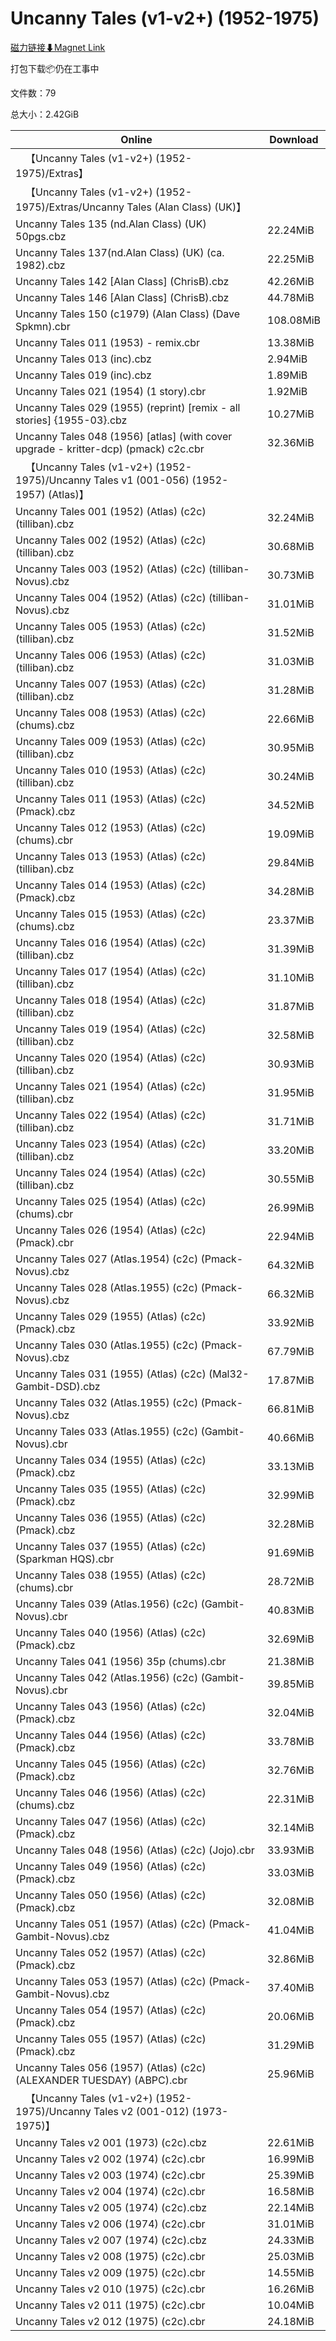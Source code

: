 # Uncanny Tales (v1-v2+) (1952-1975)

[磁力链接⬇Magnet Link](magnet:?xt=urn:btih:1e0baaa092d0ee2c1fc306051ed853d8fdaa5051&dn=Uncanny%20Tales%20%28v1-v2%2B%29%20%281952-1975%29)

打包下载📦仍在工事中

文件数：79

总大小：2.42GiB

Online | Download
--- | ---
&emsp;【Uncanny Tales (v1-v2+) (1952-1975)/Extras】 | 
&emsp;【Uncanny Tales (v1-v2+) (1952-1975)/Extras/Uncanny Tales (Alan Class) (UK)】 | 
Uncanny Tales 135 (nd.Alan Class) (UK) 50pgs.cbz | 22.24MiB
Uncanny Tales 137(nd.Alan Class) (UK) (ca. 1982).cbz | 22.25MiB
Uncanny Tales 142 \[Alan Class\] (ChrisB).cbz | 42.26MiB
Uncanny Tales 146 \[Alan Class\] (ChrisB).cbz | 44.78MiB
Uncanny Tales 150 (c1979) (Alan Class) (Dave Spkmn).cbr | 108.08MiB
Uncanny Tales 011 (1953) - remix.cbr | 13.38MiB
Uncanny Tales 013 (inc).cbz | 2.94MiB
Uncanny Tales 019 (inc).cbz | 1.89MiB
Uncanny Tales 021 (1954) (1 story).cbr | 1.92MiB
Uncanny Tales 029 (1955) (reprint) \[remix - all stories\] {1955-03}.cbz | 10.27MiB
Uncanny Tales 048 (1956) \[atlas\] (with cover upgrade - kritter-dcp) (pmack) c2c.cbr | 32.36MiB
&emsp;【Uncanny Tales (v1-v2+) (1952-1975)/Uncanny Tales v1 (001-056) (1952-1957) (Atlas)】 | 
Uncanny Tales 001 (1952) (Atlas) (c2c) (tilliban).cbz | 32.24MiB
Uncanny Tales 002 (1952) (Atlas) (c2c) (tilliban).cbz | 30.68MiB
Uncanny Tales 003 (1952) (Atlas) (c2c) (tilliban-Novus).cbz | 30.73MiB
Uncanny Tales 004 (1952) (Atlas) (c2c) (tilliban-Novus).cbz | 31.01MiB
Uncanny Tales 005 (1953) (Atlas) (c2c) (tilliban).cbz | 31.52MiB
Uncanny Tales 006 (1953) (Atlas) (c2c) (tilliban).cbz | 31.03MiB
Uncanny Tales 007 (1953) (Atlas) (c2c) (tilliban).cbz | 31.28MiB
Uncanny Tales 008 (1953) (Atlas) (c2c) (chums).cbz | 22.66MiB
Uncanny Tales 009 (1953) (Atlas) (c2c) (tilliban).cbz | 30.95MiB
Uncanny Tales 010 (1953) (Atlas) (c2c) (tilliban).cbz | 30.24MiB
Uncanny Tales 011 (1953) (Atlas) (c2c) (Pmack).cbz | 34.52MiB
Uncanny Tales 012 (1953) (Atlas) (c2c) (chums).cbr | 19.09MiB
Uncanny Tales 013 (1953) (Atlas) (c2c) (tilliban).cbz | 29.84MiB
Uncanny Tales 014 (1953) (Atlas) (c2c) (Pmack).cbz | 34.28MiB
Uncanny Tales 015 (1953) (Atlas) (c2c) (chums).cbz | 23.37MiB
Uncanny Tales 016 (1954) (Atlas) (c2c) (tilliban).cbz | 31.39MiB
Uncanny Tales 017 (1954) (Atlas) (c2c) (tilliban).cbz | 31.10MiB
Uncanny Tales 018 (1954) (Atlas) (c2c) (tilliban).cbz | 31.87MiB
Uncanny Tales 019 (1954) (Atlas) (c2c) (tilliban).cbz | 32.58MiB
Uncanny Tales 020 (1954) (Atlas) (c2c) (tilliban).cbz | 30.93MiB
Uncanny Tales 021 (1954) (Atlas) (c2c) (tilliban).cbz | 31.95MiB
Uncanny Tales 022 (1954) (Atlas) (c2c) (tilliban).cbz | 31.71MiB
Uncanny Tales 023 (1954) (Atlas) (c2c) (tilliban).cbz | 33.20MiB
Uncanny Tales 024 (1954) (Atlas) (c2c) (tilliban).cbz | 30.55MiB
Uncanny Tales 025 (1954) (Atlas) (c2c) (chums).cbr | 26.99MiB
Uncanny Tales 026 (1954) (Atlas) (c2c) (Pmack).cbr | 22.94MiB
Uncanny Tales 027 (Atlas.1954) (c2c) (Pmack-Novus).cbz | 64.32MiB
Uncanny Tales 028 (Atlas.1955) (c2c) (Pmack-Novus).cbz | 66.32MiB
Uncanny Tales 029 (1955) (Atlas) (c2c) (Pmack).cbz | 33.92MiB
Uncanny Tales 030 (Atlas.1955) (c2c) (Pmack-Novus).cbz | 67.79MiB
Uncanny Tales 031 (1955) (Atlas) (c2c) (Mal32-Gambit-DSD).cbz | 17.87MiB
Uncanny Tales 032 (Atlas.1955) (c2c) (Pmack-Novus).cbz | 66.81MiB
Uncanny Tales 033 (Atlas.1955) (c2c) (Gambit-Novus).cbr | 40.66MiB
Uncanny Tales 034 (1955) (Atlas) (c2c) (Pmack).cbz | 33.13MiB
Uncanny Tales 035 (1955) (Atlas) (c2c) (Pmack).cbz | 32.99MiB
Uncanny Tales 036 (1955) (Atlas) (c2c) (Pmack).cbz | 32.28MiB
Uncanny Tales 037 (1955) (Atlas) (c2c) (Sparkman HQS).cbr | 91.69MiB
Uncanny Tales 038 (1955) (Atlas) (c2c) (chums).cbr | 28.72MiB
Uncanny Tales 039 (Atlas.1956) (c2c) (Gambit-Novus).cbr | 40.83MiB
Uncanny Tales 040 (1956) (Atlas) (c2c) (Pmack).cbz | 32.69MiB
Uncanny Tales 041 (1956) 35p (chums).cbr | 21.38MiB
Uncanny Tales 042 (Atlas.1956) (c2c) (Gambit-Novus).cbr | 39.85MiB
Uncanny Tales 043 (1956) (Atlas) (c2c) (Pmack).cbz | 32.04MiB
Uncanny Tales 044 (1956) (Atlas) (c2c) (Pmack).cbz | 33.78MiB
Uncanny Tales 045 (1956) (Atlas) (c2c) (Pmack).cbz | 32.76MiB
Uncanny Tales 046 (1956) (Atlas) (c2c) (chums).cbz | 22.31MiB
Uncanny Tales 047 (1956) (Atlas) (c2c) (Pmack).cbz | 32.14MiB
Uncanny Tales 048 (1956) (Atlas) (c2c) (Jojo).cbr | 33.93MiB
Uncanny Tales 049 (1956) (Atlas) (c2c) (Pmack).cbz | 33.03MiB
Uncanny Tales 050 (1956) (Atlas) (c2c) (Pmack).cbz | 32.08MiB
Uncanny Tales 051 (1957) (Atlas) (c2c) (Pmack-Gambit-Novus).cbz | 41.04MiB
Uncanny Tales 052 (1957) (Atlas) (c2c) (Pmack).cbz | 32.86MiB
Uncanny Tales 053 (1957) (Atlas) (c2c) (Pmack-Gambit-Novus).cbz | 37.40MiB
Uncanny Tales 054 (1957) (Atlas) (c2c) (Pmack).cbz | 20.06MiB
Uncanny Tales 055 (1957) (Atlas) (c2c) (Pmack).cbz | 31.29MiB
Uncanny Tales 056 (1957) (Atlas) (c2c) (ALEXANDER TUESDAY) (ABPC).cbr | 25.96MiB
&emsp;【Uncanny Tales (v1-v2+) (1952-1975)/Uncanny Tales v2 (001-012) (1973-1975)】 | 
Uncanny Tales v2 001 (1973) (c2c).cbz | 22.61MiB
Uncanny Tales v2 002 (1974) (c2c).cbr | 16.99MiB
Uncanny Tales v2 003 (1974) (c2c).cbr | 25.39MiB
Uncanny Tales v2 004 (1974) (c2c).cbr | 16.58MiB
Uncanny Tales v2 005 (1974) (c2c).cbz | 22.14MiB
Uncanny Tales v2 006 (1974) (c2c).cbr | 31.01MiB
Uncanny Tales v2 007 (1974) (c2c).cbz | 24.33MiB
Uncanny Tales v2 008 (1975) (c2c).cbr | 25.03MiB
Uncanny Tales v2 009 (1975) (c2c).cbr | 14.55MiB
Uncanny Tales v2 010 (1975) (c2c).cbr | 16.26MiB
Uncanny Tales v2 011 (1975) (c2c).cbr | 10.04MiB
Uncanny Tales v2 012 (1975) (c2c).cbr | 24.18MiB